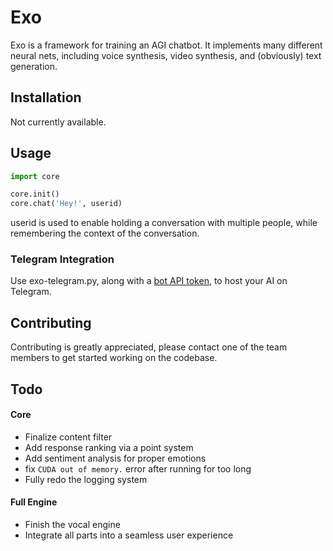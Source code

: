 # Exo

Exo is a framework for training an AGI chatbot. It implements many different neural nets, including voice synthesis, video synthesis, and (obviously) text generation.

## Installation

Not currently available.

## Usage

```python
import core

core.init()
core.chat('Hey!', userid)
```
userid is used to enable holding a conversation with multiple people, while remembering the context of the conversation.
### Telegram Integration
Use exo-telegram.py, along with a [bot API token](https://t.me/botfather), to host your AI on Telegram.

## Contributing
Contributing is greatly appreciated, please contact one of the team members to get started working on the codebase.

## Todo
#### Core
- Finalize content filter
- Add response ranking via a point system
- Add sentiment analysis for proper emotions
- fix ```CUDA out of memory.``` error after running for too long
- Fully redo the logging system
#### Full Engine
- Finish the vocal engine
- Integrate all parts into a seamless user experience
